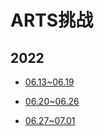 #  ARTS挑战

## 2022

- [06.13~06.19](./02-技术笔记/02-ARTS/2022-01arts.md)
- [06.20~06.26](./02-技术笔记/02-ARTS/2022-02arts.md)

- [06.27~07.01](./02-技术笔记/02-ARTS/2022-03arts.md)

